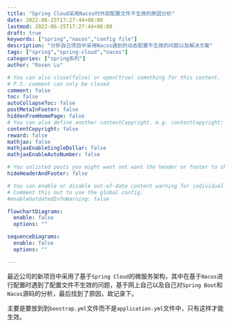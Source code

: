 ```yaml
---
title: "Spring Cloud采用Nacos时外部配置文件不生效的原因分析"
date: 2022-06-25T17:27:44+08:00
lastmod: 2022-06-25T17:27:44+08:00
draft: true
keywords: ["spring","nacos","config file"]
description: "分析自己项目中采用Nacos遇到的动态配置不生效的问题以及解决方案"
tags: ["spring","spring-cloud","nacos"]
categories: ["spring系列"]
author: "Rosen Lu"

# You can also close(false) or open(true) something for this content.
# P.S. comment can only be closed
comment: false
toc: false
autoCollapseToc: false
postMetaInFooter: false
hiddenFromHomePage: false
# You can also define another contentCopyright. e.g. contentCopyright: "This is another copyright."
contentCopyright: false
reward: false
mathjax: false
mathjaxEnableSingleDollar: false
mathjaxEnableAutoNumber: false

# You unlisted posts you might want not want the header or footer to show
hideHeaderAndFooter: false

# You can enable or disable out-of-date content warning for individual post.
# Comment this out to use the global config.
#enableOutdatedInfoWarning: false

flowchartDiagrams:
  enable: false
  options: ""

sequenceDiagrams: 
  enable: false
  options: ""

---
```


最近公司的新项目中采用了基于`Spring Cloud`的微服务架构，其中在基于`Nacos`进行配置时遇到了配置文件不生效的问题，基于网上自己以及自己对`Spring Boot`和`Nacos`源码的分析，最后找到了原因，故记录下。

主要是要放到到`boostrap.yml`文件而不是`application.yml`文件中，只有这样才能生效。

<!--more-->
